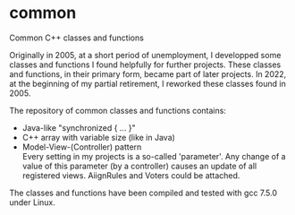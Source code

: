 # common
Common C++ classes and functions

Originally in 2005, at a short period of unemployment, I developped some classes and functions I found helpfully for further projects.
These classes and functions, in their primary form, became part of later projects.
In 2022, at the beginning of my partial retirement, I reworked these classes found in 2005.

The repository of common classes and functions contains:
* Java-like "synchronized { ... }"
* C++ array with variable size (like in Java)
* Model-View-(Controller) pattern<br>Every setting in my projects is a so-called 'parameter'. Any change of a value of this parameter (by a controller) causes an update of all registered views. AiignRules and Voters could be attached.

The classes and functions have been compiled and tested with gcc 7.5.0 under Linux.

